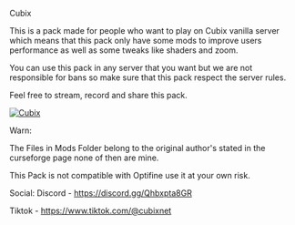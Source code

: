 Cubix

This is a pack made for people who want to play on Cubix vanilla server which means that this pack only have some mods to improve users performance as well as some tweaks like shaders and zoom.

You can use this pack in any server that you want but we are not responsible for bans so make sure that this pack respect the server rules.

 

Feel free to stream, record and share this pack.

[![](http://cf.way2muchnoise.eu/850090.svg "Cubix") ](https://www.curseforge.com/minecraft/modpacks/cubix)

Warn:

The Files in Mods Folder belong to the original author's stated in the curseforge page none of then are mine.

This Pack is not compatible with Optifine use it at your own risk.

Social:
Discord - https://discord.gg/Qhbxpta8GR

Tiktok - https://www.tiktok.com/@cubixnet

